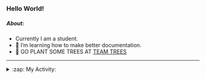 ### Hello World!

##### About:
- Currently I am a student.
- 🌱 I’m learning how to make better documentation.
- 🌱 GO PLANT SOME TREES AT [TEAM TREES](https://teamtrees.org/)

---
<details>
  <summary>:zap: My Activity:</summary>
  
<!--START_SECTION:waka-->
![Code Time](http://img.shields.io/badge/Code%20Time-1%2C113%20hrs%2047%20mins-blue)

**I'm a Night 🦉** 

```text
🌞 Morning                1440 commits        ██░░░░░░░░░░░░░░░░░░░░░░░   09.36 % 
🌆 Daytime                5319 commits        █████████░░░░░░░░░░░░░░░░   34.57 % 
🌃 Evening                4414 commits        ███████░░░░░░░░░░░░░░░░░░   28.68 % 
🌙 Night                  4215 commits        ███████░░░░░░░░░░░░░░░░░░   27.39 % 
```
📅 **I'm Most Productive on Wednesday** 

```text
Monday                   2307 commits        ████░░░░░░░░░░░░░░░░░░░░░   14.99 % 
Tuesday                  1892 commits        ███░░░░░░░░░░░░░░░░░░░░░░   12.30 % 
Wednesday                3644 commits        ██████░░░░░░░░░░░░░░░░░░░   23.68 % 
Thursday                 1942 commits        ███░░░░░░░░░░░░░░░░░░░░░░   12.62 % 
Friday                   1542 commits        ███░░░░░░░░░░░░░░░░░░░░░░   10.02 % 
Saturday                 1382 commits        ██░░░░░░░░░░░░░░░░░░░░░░░   08.98 % 
Sunday                   2679 commits        ████░░░░░░░░░░░░░░░░░░░░░   17.41 % 
```


📊 **This Week I Spent My Time On** 

```text
🔥 Editors: 
VS Code                  1 hr 22 mins        █████████████████████████   100.00 % 

🐱‍💻 Projects: 
praise                   58 mins             ██████████████████░░░░░░░   70.76 % 
recurring-call-reminder  24 mins             ███████░░░░░░░░░░░░░░░░░░   29.23 % 
ai                       0 secs              ░░░░░░░░░░░░░░░░░░░░░░░░░   00.02 % 
```


 Last Updated on 02/05/2023 03:09:01 UTC
<!--END_SECTION:waka-->
</details>
